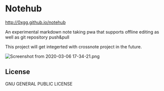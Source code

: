 # Notehub

http://0xgg.github.io/notehub

An experimental markdown note taking pwa that supports offline editing as well as git repository push&pull

This project will get integerted with crossnote project in the future.

![Screenshot from 2020-03-06 17-34-21.png](https://i.loli.net/2020/03/06/eRQbTPpW9jyhKVr.png)

## License

GNU GENERAL PUBLIC LICENSE
